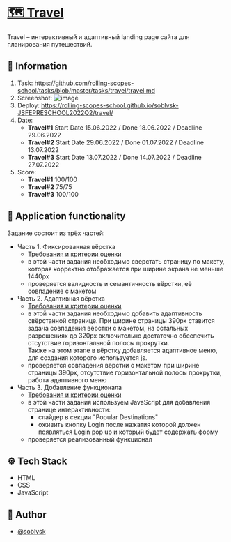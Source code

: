 # [🗺️ Travel](https://rolling-scopes-school.github.io/soblvsk-JSFEPRESCHOOL2022Q2/travel/)

Travel – интерактивный и адаптивный landing page сайта для планирования путешествий.


## 📜 Information
1. Task: https://github.com/rolling-scopes-school/tasks/blob/master/tasks/travel/travel.md
2. Screenshot: ![image](https://user-images.githubusercontent.com/81454805/179502315-da9a7191-811a-4d91-8e8e-cc0a4ecccd96.png)
3. Deploy: https://rolling-scopes-school.github.io/soblvsk-JSFEPRESCHOOL2022Q2/travel/
4. Date:  
    - **Travel#1** Start Date 15.06.2022 / Done 18.06.2022 / Deadline 29.06.2022
    - **Travel#2** Start Date 29.06.2022 / Done 01.07.2022 / Deadline 13.07.2022
    - **Travel#3** Start Date 13.07.2022 / Done 14.07.2022 / Deadline 27.07.2022
5. Score:  
    - **Travel#1** 100/100
    - **Travel#2** 75/75
    - **Travel#3** 100/100

## 📌 Application functionality

Задание состоит из трёх частей:

- Часть 1. Фиксированная вёрстка
  - [Требования и критерии оценки](travel-part1.md)
  - в этой части задания необходимо сверстать страницу по макету, которая корректно отображается при ширине экрана не меньше 1440рх
  - проверяется валидность и семантичность вёрстки, её совпадение с макетом
- Часть 2. Адаптивная вёрстка
  - [Требования и критерии оценки](travel-part2.md)
  - в этой части задания необходимо добавить адаптивность свёрстанной странице. При ширине страницы 390px ставится задача совпадения вёрстки с макетом, на остальных разрешениях до 320рх включительно достаточно обеспечить отсутствие горизонтальной полосы прокрутки.  
    Также на этом этапе в вёрстку добавляется адаптивное меню, для создания которого используется js.
  - проверяется совпадения вёрстки с макетом при ширине страницы 390рх, отсутствие горизонтальной полосы прокрутки, работа адаптивного меню
- Часть 3. Добавление функционала
  - [Требования и критерии оценки](travel-part3.md)
  - в этой части задания используем JavaScript для добавления странице интерактивности:
    - слайдер в секции "Popular Destinations"
    - оживить кнопку Login после нажатия которой должен появляться Login pop up и который будет содержать форму
  - проверяется реализованный функционал

## ⚙️ Tech Stack

- HTML
- CSS
- JavaScript

## 👀 Author

- [@soblvsk](https://www.github.com/soblvsk)
